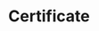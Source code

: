 ---
# An instance of the Experience widget.
# Documentation: https://docs.hugoblox.com/page-builder/
widget: experience

# This file represents a page section.
headless: true

# Order that this section appears on the page.
weight: 40

title: Certificate
subtitle:

# Date format for experience
#   Refer to https://docs.hugoblox.com/customization/#date-format
date_format: Jan 2006

# Experiences.
#   Add/remove as many `experience` items below as you like.
#   Required fields are `title`, `company`, and `date_start`.
#   Leave `date_end` empty if it's your current employer.
#   Begin multi-line descriptions with YAML's `|2-` multi-line prefix.
experience:
  - title: 네트워크 관리사 (2급)
    company: 한국정보통신자격협회
    company_url: 'https://www.icqa.or.kr/cn/'
    company_logo: ICQA
    location: ''
    date_start: '2023-12-01'
    date_end: ''
    description: ''

  - title: Cisco Certified Network Associate (CCNA)
    company: Cisco
    company_url: 'https://www.cisco.com/'
    company_logo: Cisco
    location: ''
    date_start: '2024-01-01'
    date_end: ''
    description: |2-
      [증서 보기](https://www.credly.com/badges/8a8dfd73-61b1-49df-9015-3963724069ce/linked_in_profile)

  - title: AWS Certified Solutions Architect – Associate (SAA)
    company: Amazon Web Services (AWS)
    company_url: 'https://aws.amazon.com/'
    company_logo: aws
    location: ''
    date_start: '2024-09-01'
    date_end: ''
    description: |2-
      [증서 보기](https://www.credly.com/badges/c3d3fbb6-f29c-4aa8-8333-1b526c9831c4/linked_in_profile)

design:
  columns: '1'
---